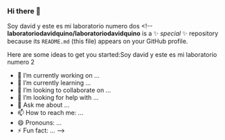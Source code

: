 ### Hi there 👋
Soy david y este es mi laboratorio numero dos <!--
**laboratoriodavidquino/laboratoriodavidquino** is a ✨ _special_ ✨ repository because its `README.md` (this file) appears on your GitHub profile.

Here are some ideas to get you started:Soy david y este es mi laboratorio numero 2 

- 🔭 I’m currently working on ...
- 🌱 I’m currently learning ...
- 👯 I’m looking to collaborate on ...
- 🤔 I’m looking for help with ...
- 💬 Ask me about ...
- 📫 How to reach me: ...
- 😄 Pronouns: ...
- ⚡ Fun fact: ...
-->
